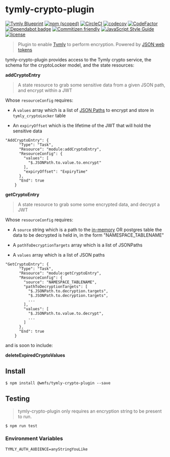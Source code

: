# tymly-crypto-plugin

[![Tymly Blueprint](https://img.shields.io/badge/tymly-blueprint-blue.svg)](https://tymly.io/)
[![npm (scoped)](https://img.shields.io/npm/v/@wmfs/tymly-crypto-plugin.svg)](https://www.npmjs.com/package/@wmfs/tymly-crypto-plugin)
[![CircleCI](https://circleci.com/gh/wmfs/tymly-crypto-plugin.svg?style=svg)](https://circleci.com/gh/wmfs/tymly-crypto-plugin)
[![codecov](https://codecov.io/gh/wmfs/tymly-crypto-plugin/branch/master/graph/badge.svg)](https://codecov.io/gh/wmfs/tymly-crypto-plugin)
[![CodeFactor](https://www.codefactor.io/repository/github/wmfs/tymly-crypto-plugin/badge)](https://www.codefactor.io/repository/github/wmfs/tymly-crypto-plugin)
[![Dependabot badge](https://img.shields.io/badge/Dependabot-active-brightgreen.svg)](https://dependabot.com/)
[![Commitizen friendly](https://img.shields.io/badge/commitizen-friendly-brightgreen.svg)](http://commitizen.github.io/cz-cli/)
[![JavaScript Style Guide](https://img.shields.io/badge/code_style-standard-brightgreen.svg)](https://standardjs.com)
[![license](https://img.shields.io/github/license/mashape/apistatus.svg)](https://github.com/wmfs/tymly-crypto-plugin/blob/master/LICENSE)


> Plugin to enable [Tymly](https://github.com/wmfs/tymly) to perform encryption. Powered by [JSON web tokens](https://www.npmjs.com/package/jsonwebtoken)

tymly-crypto-plugin provides access to the Tymly crypto service, the schema for the cryptoLocker model, and the state resources:

**addCryptoEntry**

> A state resource to grab some sensitive data from a given JSON path, and encrypt within a JWT

Whose ```resourceConfig``` requires:
* A ```values``` array which is a list of [JSON Paths](https://github.com/json-path/JsonPath) to encrypt and store in ```tymly_cryptoLocker``` table

* An ```expiryOffset``` which is the lifetime of the JWT that will hold the sensitive data

```
"AddCryptoEntry": {
      "Type": "Task",
      "Resource": "module:addCryptoEntry",
      "ResourceConfig": {
        "values": [
          "$.JSONPath.to.value.to.encrypt"
        ],
        "expiryOffset": "ExpiryTime"
      },
      "End": true
    }
```



**getCryptoEntry**

> A state resource to grab some some encrypted data, and decrypt a JWT


Whose ```resourceConfig``` requires:
* A ```source``` string which is a path to the [in-memory](https://github.com/wmfs/tymly-core/blob/master/lib/plugin/components/services/storage/Memory-model.js) OR postgres table the data to be decrypted is held in, in the form "NAMESPACE_TABLENAME"

* A ```pathToDecryptionTargets``` array which is a list of JSONPaths

* A ```values``` array which is a list of JSON paths 

```
"GetCryptoEntry": {
      "Type": "Task",
      "Resource": "module:getCryptoEntry",
      "ResourceConfig": {
        "source": "NAMESPACE_TABLENAME",
        "pathToDecryptionTargets": [
          "$.JSONPath.to.decryption.targets",
          "$.JSONPath.to.decryption.targets",
          ...
        ],
        "values": [
          "$.JSONPath.to.value.to.decrypt",
          ...
        ]
      },
      "End": true
    }
```

and is soon to include:

**deleteExpiredCryptoValues**


## <a name="install"></a> Install
```
$ npm install @wmfs/tymly-crypto-plugin --save
```
## <a name="install"></a> Testing

> tymly-crypto-plugin only requires an encryption string to be present to run.

```
$ npm run test
```

### Environment Variables
```TYMLY_AUTH_AUDIENCE=anyStringYouLike```

